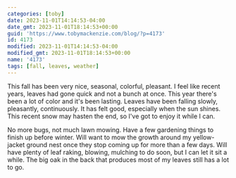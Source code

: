 ```yaml
---
categories: [toby]
date: 2023-11-01T14:14:53-04:00
date_gmt: 2023-11-01T18:14:53+00:00
guid: 'https://www.tobymackenzie.com/blog/?p=4173'
id: 4173
modified: 2023-11-01T14:14:53-04:00
modified_gmt: 2023-11-01T18:14:53+00:00
name: '4173'
tags: [fall, leaves, weather]
---
```


This fall has been very nice, seasonal, colorful, pleasant.<!--more-->  I feel like recent years, leaves had gone quick and not a bunch at once.  This year there's been a lot of color and it's been lasting.  Leaves have been falling slowly, pleasantly, continuously.  It has felt good, especially when the sun shines.  This recent snow may hasten the end, so I've got to enjoy it while I can.

No more bugs, not much lawn mowing.  Have a few gardening things to finish up before winter.  Will want to mow the growth around my yellow-jacket ground nest once they stop coming up for more than a few days.  Will have plenty of leaf raking, blowing, mulching to do soon, but I can let it sit a while.  The big oak in the back that produces most of my leaves still has a lot to go.
